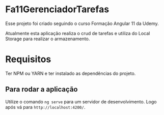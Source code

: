 # Fa11GerenciadorTarefas

Esse projeto foi criado seguindo o curso Formação Angular 11 da Udemy.

Atualmente esta aplicação realiza o crud de tarefas e utiliza do Local Storage para realizar o armazenamento. 

# Requisitos

Ter NPM ou YARN e ter instalado as dependências do projeto.
## Para rodar a aplicação

Utilize o comando `ng serve` para um servidor de desenvolvimento. Logo após vá para `http://localhost:4200/`.
